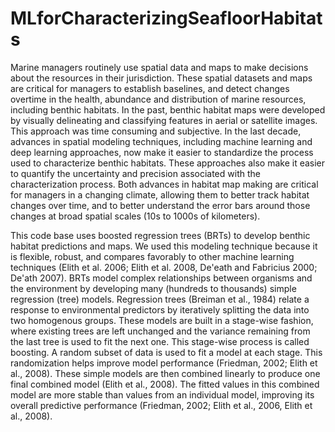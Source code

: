 # MLforCharacterizingSeafloorHabitats
Marine managers routinely use spatial data and maps to make decisions about the resources in their jurisdiction. These spatial datasets and maps are critical for managers to establish baselines, and detect changes overtime in the health, abundance and distribution of marine resources, including benthic habitats. In the past, benthic habitat maps were developed by visually delineating and classifying features in aerial or satellite images. This approach was time consuming and subjective. In the last decade, advances in spatial modeling techniques, including machine learning and deep learning approaches, now make it easier to standardize the process used to characterize benthic habitats. These approaches also make it easier to quantify the uncertainty and precision associated with the characterization process. Both advances in habitat map making are critical for managers in a changing climate, allowing them to better track habitat changes over time, and to better understand the error bars around those changes at broad spatial scales (10s to 1000s of kilometers).

This code base uses boosted regression trees (BRTs) to develop benthic habitat predictions and maps. We used this modeling technique because it is flexible, robust, and compares favorably to other machine learning techniques (Elith et al. 2006; Elith et al. 2008, De'eath and Fabricius 2000; De'ath 2007). BRTs model complex relationships between organisms and the environment by developing many (hundreds to thousands) simple regression (tree) models. Regression trees (Breiman et al., 1984) relate a response to environmental predictors by iteratively splitting the data into two homogenous groups. These models are built in a stage-wise fashion, where existing trees are left unchanged and the variance remaining from the last tree is used to fit the next one. This stage-wise process is called boosting. A random subset of data is used to fit a model at each stage. This randomization helps improve model performance (Friedman, 2002; Elith et al., 2008). These simple models are then combined linearly to produce one final combined model (Elith et al., 2008). The fitted values in this combined model are more stable than values from an individual model, improving its overall predictive performance (Friedman, 2002; Elith et al., 2006, Elith et al., 2008).
